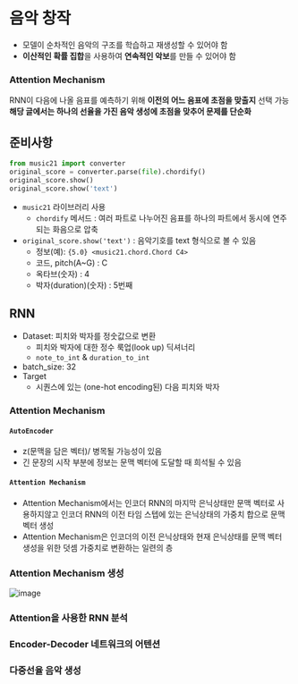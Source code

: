 # 음악 창작
- 모델이 순차적인 음악의 구조를 학습하고 재생성할 수 있어야 함
- **이산적인 확률 집합**을 사용하여 **연속적인 악보**를 만들 수 있어야 함

### Attention Mechanism
RNN이 다음에 나올 음표를 예측하기 위해 **이전의 어느 음표에 초점을 맞출지** 선택 가능  
**해당 글에서는 하나의 선율을 가진 음악 생성에 초점을 맞추어 문제를 단순화**

## 준비사항
```python
from music21 import converter
original_score = converter.parse(file).chordify()
original_score.show()
original_score.show('text')
```
- ```music21``` 라이브러리 사용
  - `chordify` 메서드 : 여러 파트로 나누어진 음표를 하나의 파트에서 동시에 연주되는 화음으로 압축
- ```original_score.show('text')``` : 음악기호를 text 형식으로 볼 수 있음
  - 정보(예): ```{5.0} <music21.chord.Chord C4>```
  - 코드, pitch(A~G) : C
  - 옥타브(숫자) : 4
  - 박자(duration)(숫자) : 5번째


## RNN
- Dataset: 피치와 박자를 정숫값으로 변환
  - 피치와 박자에 대한 정수 룩업(look up) 딕셔너리
  - ```note_to_int``` & ```duration_to_int```
- batch_size: 32
- Target
  - 시퀀스에 있는 (one-hot encoding된) 다음 피치와 박자
### Attention Mechanism
#### ```AutoEncoder```
- z(문맥을 담은 벡터)/ 병목될 가능성이 있음
- 긴 문장의 시작 부분에 정보는 문맥 벡터에 도달할 때 희석될 수 있음

#### ```Attention Mechanism```
- Attention Mechanism에서는 인코더 RNN의 마지막 은닉상태만 문맥 벡터로 사용하지않고 인코더 RNN의 이전 타임 스텝에 있는 은닉상태의 가중치 합으로 문맥벡터 생성
- Attention Mechanism은 인코더의 이전 은닉상태와 현재 은닉상태를 문맥 벡터 생성을 위한 덧셈 가중치로 변환하는 일련의 층

### Attention Mechanism 생성
![image](https://user-images.githubusercontent.com/72767245/105805793-1edf4e80-5fe6-11eb-95a1-7550fc9dca4c.png)



### Attention을 사용한 RNN 분석

### Encoder-Decoder 네트워크의 어텐션
### 다중선율 음악 생성
  
